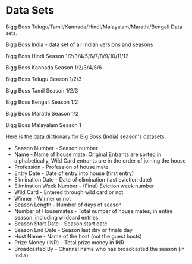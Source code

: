 # Data Sets
Bigg Boss Telugu/Tamil/Kannada/Hindi/Malayalam/Marathi/Bengali Data sets.

Bigg Boss India - data set of all Indian versions and seasons


Bigg Boss Hindi Season 1/2/3/4/5/6/7/8/9/10/11/12

Bigg Boss Kannada Season 1/2/3/4/5/6

Bigg Boss Telugu Season 1/2/3

Bigg Boss Tamil Season 1/2/3

Bigg Boss Bengali Season 1/2

Bigg Boss Marathi Season 1/2

Bigg Boss Malayalam Season 1



Here is the data dictionary for Big Boss (India) season's datasets.


- Season Number  - Season number
- Name   - Name of house mate. Original Entrants are sorted in alphabetically, Wild Card entrants are in the order of joining the house
- Profession - Profession of house mate
- Entry Date -	Date of entry into house (first entry)
- Elimination Date -	Date of elimination (last eviction date)
- Elimination Week Number	- (Final) Eviction week number
- Wild Card	- Entered through wild card or not
- Winner	- Winner or not
- Season Length	- Number of days of season
- Number of Housemates	- Total number of house mates, in entire season, including wildcard entries
- Season Start Date	- Season start date
- Season End Date	- Season last day or finale day
- Host Name	- Name of the host (not the guest hosts)
- Prize Money (INR)	- Total prize money in INR
- Broadcasted By	- Channel name who has broadcasted the season (in India)
